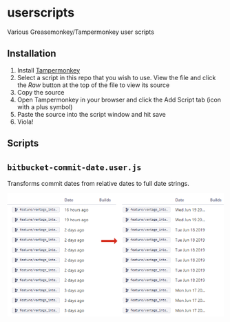# userscripts
Various Greasemonkey/Tampermonkey user scripts

## Installation

1. Install [Tampermonkey](https://tampermonkey.net/)
1. Select a script in this repo that you wish to use. View the file and click the _Raw_ button at the top of the file to view its source
1. Copy the source
1. Open Tampermonkey in your browser and click the Add Script tab (icon with a plus symbol)
1. Paste the source into the script window and hit save
1. Viola!

## Scripts

## `bitbucket-commit-date.user.js`

Transforms commit dates from relative dates to full date strings.

![commit dates](img/commit_dates.png)
